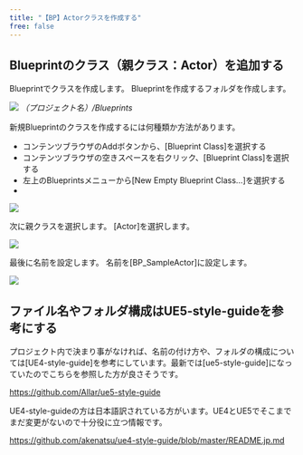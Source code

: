 ```yaml
---
title: "【BP】Actorクラスを作成する"
free: false
---
```


## Blueprintのクラス（親クラス：Actor）を追加する
Blueprintでクラスを作成します。
Blueprintを作成するフォルダを作成します。

![](https://storage.googleapis.com/zenn-user-upload/86f17b944b31-20220110.png)
*（プロジェクト名）/Blueprints*

新規Blueprintのクラスを作成するには何種類か方法があります。

- コンテンツブラウザのAddボタンから、[Blueprint Class]を選択する
- コンテンツブラウザの空きスペースを右クリック、[Blueprint Class]を選択する
- 左上のBlueprintsメニューから[New Empty Blueprint Class…]を選択する
- 
![](https://storage.googleapis.com/zenn-user-upload/8ac7cd070292-20220110.png)

次に親クラスを選択します。
[Actor]を選択します。

![](https://storage.googleapis.com/zenn-user-upload/9a1c44459ee9-20220110.png)

最後に名前を設定します。
名前を[BP_SampleActor]に設定します。

![](https://storage.googleapis.com/zenn-user-upload/3d0a675d639c-20220110.png)

## ファイル名やフォルダ構成はUE5-style-guideを参考にする

プロジェクト内で決まり事がなければ、名前の付け方や、フォルダの構成については[UE4-style-guide]を参考にしています。最新では[ue5-style-guide]になっていたのでこちらを参照した方が良さそうです。

https://github.com/Allar/ue5-style-guide

UE4-style-guideの方は日本語訳されている方がいます。UE4とUE5でそこまでまだ変更がないので十分役に立つ情報です。

https://github.com/akenatsu/ue4-style-guide/blob/master/README.jp.md
